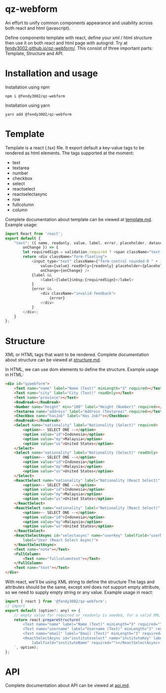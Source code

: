 # qz-webform

An effort to unify common components appearance and usability across both react and html (javascript).

Define components template with react, define your xml / html structure then use it on both react and html page with autogrid. Try at [fendy3002.github.io/qz-webform/](https://fendy3002.github.io/qz-webform/). This consist of three important parts: Template, Structure and API.

# Installation and usage

Installation using npm

```shell
npm i @fendy3002/qz-webform
```

Installation using yarn
```shell
yarn add @fendy3002/qz-webform
```

# Template

Template is a react (.tsx) file. It export default a key-value tags to be rendered as html elements.
The tags supported at the moment:

* text
* textarea
* number
* checkbox
* select
* reactselect
* reactselectasync
* row
* fullcolumn
* column

Complete documentation about template can be viewed at [template.md](./wiki/template.md). Example usage:

```javascript
import React from 'react';
export default {
    "text": ({ name, readonly, value, label, error, placeholder, dataset, validation,
        onChange }) => {
        let requiredSign = validation.required ? <span className="text-danger">*</span> : <></>;
        return <div className="form-floating">
            <input type="text" className={"form-control rounded-0 " + (error ? "is-invalid" : "")} name={name}
                value={value} readOnly={readonly} placeholder={placeholder} {...dataset}
                onChange={onChange} />
            {label &&
                <label>{label}&nbsp;{requiredSign}</label>
            }
            {error &&
                <div className="invalid-feedback">
                    {error}
                </div>
            }
        </div>;
    }
};
```

# Structure

XML or HTML tags that want to be rendered. Complete documentation about structure can be viewed at [structure.md](./wiki/structure.md).

In HTML, we can use dom elements to define the structure. Example usage in HTML:

```html
<div id="qzwebform">
    <Text name="name" label="Name (Text)" minLength="3" required></Text>
    <Text name="city" label="City (Text)" readOnly></Text>
    <Text name="province"></Text>
    <RowBreak></RowBreak>
    <Number name="height" min="100" label="Height (Number)" required></Number>
    <Textarea name="address" label="Address (Textarea)" required></Textarea>
    <Checkbox name="hasJob" label="Has Job?"></Checkbox>
    <RowBreak></RowBreak>
    <Select name="nationality" label="Nationality (Select)" required>
        <option>-- SELECT ONE --</option>
        <option value="id">Indonesia</option>
        <option value="my">Malaysia</option>
        <option value="us">United States</option>
    </Select>
    <Select name="nationality" label="Nationality (Select)" readOnly>
        <option>-- SELECT ONE --</option>
        <option value="id">Indonesia</option>
        <option value="my">Malaysia</option>
        <option value="us">United States</option>
    </Select>
    <ReactSelect name="nationality" label="Nationality (React Select)" required>
        <option>-- SELECT ONE --</option>
        <option value="id">Indonesia</option>
        <option value="my">Malaysia</option>
        <option value="us">United States</option>
    </ReactSelect>
    <ReactSelect name="nationality" label="Nationality (React Select)" readOnly>
        <option>-- SELECT ONE --</option>
        <option value="id">Indonesia</option>
        <option value="my">Malaysia</option>
        <option value="us">United States</option>
    </ReactSelect>
    <ReactSelectAsync id="selectasync" name="userKey" labelfield="userName"
        label="User (React Select Async)">
    </ReactSelectAsync>
    <Text name="note"></Text>
    <FullColumn>
        <Text name="fullcolumntext"></Text>
    </FullColumn>
    <Text name="text"></Text>
</div>
```

With react, we'll be using XML string to define the structure The tags and attributes should be the same, except xml does not support empty attribute, so we need to supply empty string or any value. Example usage in react:

```javascript
import { react } from '@fendy3002/qz-webform';
// import 
export default (option?: any) => {
    // empty value for required or readonly is needed, for a valid XML
    return react.prepareStructure(`
        <Text name="name" label="Name (Text)" minLength="3" required=""></Text>
        <Text name="username" label="Username (Text)" minLength="3" required=""></Text>
        <Text name="email" label="Email (Text)" minLength="3" required=""></Text>
        <ReactSelectAsync id="instituteselect" name="instituteKey" label="Institute (React Select Async)" 
            labelfield="instituteName" required=""></ReactSelectAsync>
    `, option);
};
```

# API

Complete documentation about API can be viewed at [api.md](./wiki/api.md).